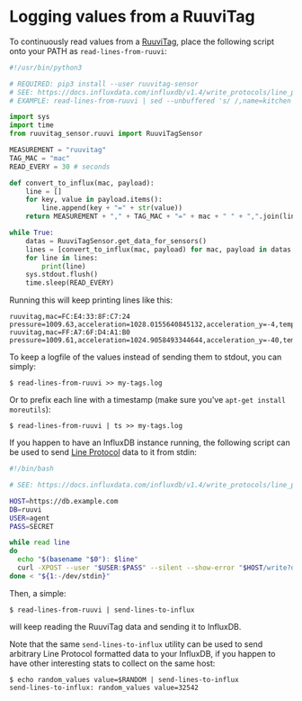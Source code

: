 # Logging values from a RuuviTag

To continuously read values from a [RuuviTag](https://tag.ruuvi.com/), place the following script onto your PATH as `read-lines-from-ruuvi`:

```py
#!/usr/bin/python3

# REQUIRED: pip3 install --user ruuvitag-sensor
# SEE: https://docs.influxdata.com/influxdb/v1.4/write_protocols/line_protocol_tutorial/
# EXAMPLE: read-lines-from-ruuvi | sed --unbuffered 's/ /,name=kitchen /' | send-lines-to-influx

import sys
import time
from ruuvitag_sensor.ruuvi import RuuviTagSensor

MEASUREMENT = "ruuvitag"
TAG_MAC = "mac"
READ_EVERY = 30 # seconds

def convert_to_influx(mac, payload):
    line = []
    for key, value in payload.items():
        line.append(key + "=" + str(value))
    return MEASUREMENT + "," + TAG_MAC + "=" + mac + " " + ",".join(line)

while True:
    datas = RuuviTagSensor.get_data_for_sensors()
    lines = [convert_to_influx(mac, payload) for mac, payload in datas.items()]
    for line in lines:
        print(line)
    sys.stdout.flush()
    time.sleep(READ_EVERY)

```

Running this will keep printing lines like this:

```
ruuvitag,mac=FC:E4:33:8F:C7:24 pressure=1009.63,acceleration=1028.0155640845132,acceleration_y=-4,temperature=25.12,battery=2815,acceleration_x=-4,humidity=29.0,acceleration_z=1028
ruuvitag,mac=FF:A7:6F:D4:A1:B0 pressure=1009.61,acceleration=1024.9058493344644,acceleration_y=-40,temperature=24.91,battery=3175,acceleration_x=-16,humidity=28.0,acceleration_z=1024
```

To keep a logfile of the values instead of sending them to stdout, you can simply:

```
$ read-lines-from-ruuvi >> my-tags.log
```

Or to prefix each line with a timestamp (make sure you've `apt-get install moreutils`):

```
$ read-lines-from-ruuvi | ts >> my-tags.log
```

If you happen to have an InfluxDB instance running, the following script can be used to send [Line Protocol](https://docs.influxdata.com/influxdb/v1.4/write_protocols/line_protocol_tutorial/) data to it from stdin:

```sh
#!/bin/bash

# SEE: https://docs.influxdata.com/influxdb/v1.4/write_protocols/line_protocol_tutorial/

HOST=https://db.example.com
DB=ruuvi
USER=agent
PASS=SECRET

while read line
do
  echo "$(basename "$0"): $line"
  curl -XPOST --user "$USER:$PASS" --silent --show-error "$HOST/write?db=$DB" --data-binary "$line"
done < "${1:-/dev/stdin}"
```

Then, a simple:

```
$ read-lines-from-ruuvi | send-lines-to-influx
```

will keep reading the RuuviTag data and sending it to InfluxDB.

Note that the same `send-lines-to-influx` utility can be used to send arbitrary Line Protocol formatted data to your InfluxDB, if you happen to have other interesting stats to collect on the same host:

```
$ echo random_values value=$RANDOM | send-lines-to-influx
send-lines-to-influx: random_values value=32542
```

